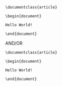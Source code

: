 ```texcode
\documentclass{article}

\begin{document}

Hello World!

\end{document}
```

AND/OR

```latexcode
\documentclass{article}

\begin{document}

Hello World!

\end{document}
```
